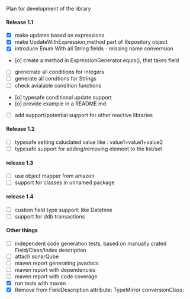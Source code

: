 Plan for development of the library

#### Release 1.1
* [x] make updates based on expressions 
* [x] make UpdateWithExpression,method part of Repository object
* [x] introduce Enum With all String fields - missing name converrsion
* [o] create a method in ExpressionGenerator.equls(), that takes field
* [ ] grenerrate all conditions for Integers
* [ ] generate all condtions for Strings
* [ ] check avialable condition functions 
* [o] typesafe conditional update support 
* [o] provide example in a README.md 
* [ ] add support/potential support for other reactive libraries
#### Release 1.2
* [ ] typesafe setting caluclated value like : value1=value1+value2 
* [ ] typesafe support for adding/removing element to the list/set
#### release 1.3
* [ ] use object mapper from amazon
* [ ] support for classes in unnamed package
#### release 1.4
* [ ] custom field type support: like Datetime
* [ ] support for ddb transactions
#### Other things

* [ ] independent code generation tests, based on manually crated
  Field/Class/Index description
* [ ] attach sonarQube
* [ ] maven report generating javadocs
* [ ] maven report with dependencies
* [ ] maven report with code coverage
* [x] run tests with maven
* [x] Remove from FieldDescription attribute: TypeMirror conversionClass;